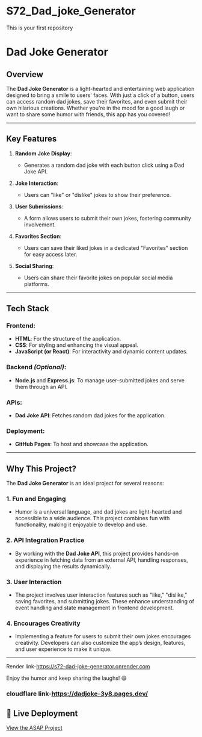 # S72_Dad_joke_Generator
This is your first repository

# **Dad Joke Generator**

## **Overview**

The **Dad Joke Generator** is a light-hearted and entertaining web application designed to bring a smile to users' faces. With just a click of a button, users can access random dad jokes, save their favorites, and even submit their own hilarious creations. Whether you're in the mood for a good laugh or want to share some humor with friends, this app has you covered!

---

## **Key Features**

1. **Random Joke Display**:
   - Generates a random dad joke with each button click using a Dad Joke API.

2. **Joke Interaction**:
   - Users can "like" or "dislike" jokes to show their preference.

3. **User Submissions**:
   - A form allows users to submit their own jokes, fostering community involvement.

4. **Favorites Section**:
   - Users can save their liked jokes in a dedicated "Favorites" section for easy access later.

5. **Social Sharing**:
   - Users can share their favorite jokes on popular social media platforms.

---

## **Tech Stack**

### **Frontend**:
- **HTML**: For the structure of the application.
- **CSS**: For styling and enhancing the visual appeal.
- **JavaScript (or React)**: For interactivity and dynamic content updates.

### **Backend** *(Optional)*:
- **Node.js** and **Express.js**: To manage user-submitted jokes and serve them through an API.

### **APIs**:
- **Dad Joke API**: Fetches random dad jokes for the application.

### **Deployment**:
- **GitHub Pages**: To host and showcase the application.

---
## **Why This Project?**

The **Dad Joke Generator** is an ideal project for several reasons:

### **1. Fun and Engaging**
- Humor is a universal language, and dad jokes are light-hearted and accessible to a wide audience. This project combines fun with functionality, making it enjoyable to develop and use.

### **2. API Integration Practice**
- By working with the **Dad Joke API**, this project provides hands-on experience in fetching data from an external API, handling responses, and displaying the results dynamically.

### **3. User Interaction**
- The project involves user interaction features such as "like," "dislike," saving favorites, and submitting jokes. These enhance understanding of event handling and state management in frontend development.

### **4. Encourages Creativity**
- Implementing a feature for users to submit their own jokes encourages creativity. Developers can also customize the app’s design, features, and user experience to make it unique.

---
Render link-https://s72-dad-joke-generator.onrender.com


Enjoy the humor and keep sharing the laughs! 😄


### cloudflare link-https://dadjoke-3y8.pages.dev/

## 🚀 Live Deployment
[View the ASAP Project](https://dadjoke-3y8.pages.dev/)
